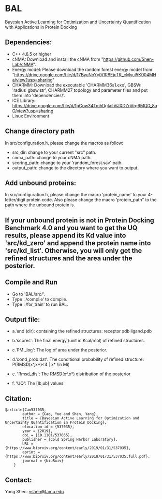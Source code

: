# BAL
Bayesian Active Learning for Optimization and Uncertainty Quantification with Applications in Protein Docking

## Dependencies:
* C++ 4.8.5 or higher
* cNMA: Download and install the cNMA from "https://github.com/Shen-Lab/cNMA".
* Energy model:  Please download the random forest energy model from 
"https://drive.google.com/file/d/17ByuNoYy0t1R8EjuTK_cMyul5K004MHa/view?usp=sharing"
* CHARMM: Download the executable 'CHARMM36a1.exe', GBSW: 'radius_gbsw.str', CHARMM27 topology and parameter files and put them into 'dependencies/'.
* ICE Library:
https://drive.google.com/file/d/1pCow34TmhDgIaihVJXDZpVrg6MQO_8aO/view?usp=sharing
* Linux Environment

## Change directory path
In src/configuration.h, please change the macros as follow:
* src_dir:  change to your current "src" path.
* cnma_path: change to your cNMA path.
* scoring_path: change to your 'random_forest.sav' path.
* output_path: change to the directory where you want to output.

## Add unbound proteins:
In src/configuration.h, please change the macro 'protein_name' to your 4-letter/digit protein code. Also please change the macro 'protein_path" to the path where the unbound protein is.

## If your unbound protein is not in Protein Docking Benchmark 4.0 and you want to get the UQ results, please append its Kd value into 'src/kd_zero' and append the protein name into 'src/kd_list'. Otherwise, you will only get the refined structures and the area under the posterior.

## Compile and Run
* Go to 'BAL/src/'.
* Type './complie' to compile.
* Type './for_train' to run BAL.

## Output file:

* a.'end'(dir):
        containing the refined structures: receptor.pdb ligand.pdb

* b.'scores':
        The final energy (unit in Kcal/mol) of refined structures.

* c.'PMI_log':
        The log of area under the posterior.

* d.'cond_prob.dat':
        The conditional probability of refined structure: P(RMSD(x^,x*)<4 | x* \in Mi)

* e. 'Rmsd_dis':
        The RMSD(x^,x*)  distribution of the posterior

* f. 'UQ':
	The [lb,ub] values
	
## Citation:
```
@article{Cao537035,
        author = {Cao, Yue and Shen, Yang},
        title = {Bayesian Active Learning for Optimization and Uncertainty Quantification in Protein Docking},
        elocation-id = {537035},
        year = {2019},
        doi = {10.1101/537035},
        publisher = {Cold Spring Harbor Laboratory},
        URL = {https://www.biorxiv.org/content/early/2019/01/31/537035},
        eprint = {https://www.biorxiv.org/content/early/2019/01/31/537035.full.pdf},
        journal = {bioRxiv}
	}
```

## Contact:
Yang Shen: yshen@tamu.edu
